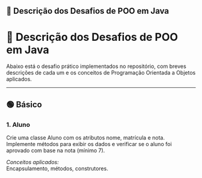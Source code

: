 ## 🧩 Descrição dos Desafios de POO em Java
# 📘 Descrição dos Desafios de POO em Java

Abaixo está o desafio prático implementados no repositório, com breves descrições de cada um e os conceitos de Programação Orientada a Objetos aplicados.

---

## 🟢 Básico

### 1. Aluno
Crie uma classe Aluno com os atributos nome, matrícula e nota.  
Implemente métodos para exibir os dados e verificar se o aluno foi aprovado com base na nota (mínimo 7).

*Conceitos aplicados:*  
Encapsulamento, métodos, construtores.
